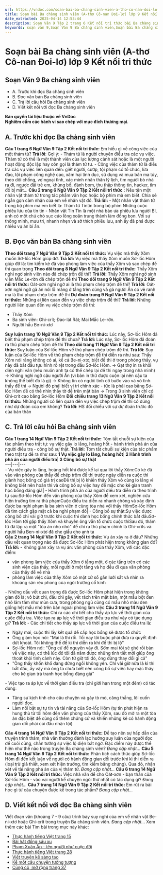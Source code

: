 ```yaml
---
url: https://vndoc.com/soan-bai-ba-chang-sinh-vien-a-tho-co-nan-doi-lo-lop-9-ket-noi-tri-thuc-322423
title: Soạn bài Ba chàng sinh viên (A-thơ Cô-nan Đoi-lơ) lớp 9 Kết nối tri thức - VnDoc.com
date_extracted: 2025-04-14 12:53:44
description: Soạn Văn 9 Tập 2 trang 6 Kết nối tri thức bài Ba chàng sinh viên (A-thơ Cô-nan Đoi-lơ) gồm phần trả lời chi tiết, đầy đủ, bám sát các câu hỏi, yêu cầu trong SGK (chỉ có trên VnDoc). Mời các bạn tham khảo.
keywords: soạn văn 9,Soạn Văn 9 Ba chàng sinh viên,Soạn bài Ba chàng sinh viên Chi tiết,Soạn văn 9 Tập 2 trang 6 Kết nối tri thức,Ba chàng sinh viên lớp 9 Kết nối tri thức,Ba chàng sinh viên trang 6,Soạn bài Ba chàng sinh viên lớp 9 Kết nối tri thức,Soạn văn 9 Ba chàng sinh viên Kết nối tri thức,văn 9,ngữ văn 9,soạn văn 9 kết nối tri thức,soạn văn 9 tập 2,giải văn 9,soạn ngữ văn 9,giải ngữ văn 9,giải sgk ngữ văn 9
---
```


# Soạn bài Ba chàng sinh viên \(A-thơ Cô-nan Đoi-lơ\) lớp 9 Kết nối tri thức
## **Soạn Văn 9 Ba chàng sinh viên**
  * A. Trước khi đọc Ba chàng sinh viên
  * B. Đọc văn bản Ba chàng sinh viên
  * C. Trả lời câu hỏi Ba chàng sinh viên
  * D. Viết kết nối với đọc Ba chàng sinh viên

**Bản quyền tài liệu thuộc về VnDoc**  
**Nghiêm cấm các hành vi sao chép với mục đích thương mại.**
## **A. Trước khi đọc Ba chàng sinh viên**
**Câu 1 trang 6 Ngữ Văn 9 Tập 2 Kết nối tri thức:** Em hiểu gì về công việc của một thám tử?
**Trả lời:**
Gợi ý:
\- Thám tử là người chuyên điều tra các vụ việc. Thám tử có thể là một thành viên của lực lượng cảnh sát hoặc là một người hoạt động độc lập hay còn gọi là thám tử tư.
\- Công việc của thám tử là điều tra các vụ việc liên quan đến: giết người, cướp, tội phạm có tổ chức, lừa đảo, tội phạm công nghệ cao, xâm hại tình dục, sử dụng và mua bán ma túy, theo dõi chồng, vợ ngoại tình, xác minh nhân thân lý lịch, tìm người bỏ nhà ra đi, ngược đãi trẻ em, khủng bố, đánh bom, thu thập thông tin, hacker, tìm đồ bị mất...
**Câu 2 trang 6 Ngữ Văn 9 Tập 2 Kết nối tri thức** : Nêu tên một nhân vật thám tử trong tác phẩm văn học hoặc bộ phim mà em biết. Chia sẻ ngắn gọn cảm nhận của em về nhân vật đó.
**Trả lời:**
\- Một nhân vật thám tử trong bộ phim mà em biết là: Thám tử Tintin trong bộ phim Những cuộc phiêu lưu của tin tin
\- Nhân vật Tin Tin là một nhà báo ưa phiêu lưu người Bỉ, anh có một chú chó sục cáo lông xoăn trung thành làm đồng bọn. Với sự thông minh, mưu trí, nhanh nhẹn và sở thích phiêu lưu, anh ấy đã phá được nhiều vụ án bí ẩn.
## **B. Đọc văn bản Ba chàng sinh viên**
**Theo dõi trang 7 Ngữ Văn 9 Tập 2 Kết nối tri thức:** Vụ việc mà thầy Xôm muốn Sơ-lốc Hôm giúp đỡ.
**Trả lời:**
Vụ việc mà thầy Xôm muốn Sơ-lốc Hôm giúp đỡ là: tìm kiếm kẻ đã vào phòng làm việc của thầy Xôm và sao chép đề thi quan trọng
**Theo dõi trang 8 Ngữ Văn 9 Tập 2 Kết nối tri thức:** Thầy Xôm nghi ngờ sinh viên nào đã chép trộn đề thi?
**Trả lời:**
Thầy Xôm nghi ngờ sinh viên Mắc Le-rờn đã chép trộn đề thi
**Theo dõi trang 9 Ngữ Văn 9 Tập 2 Kết nối tri thức:** Oát-xơn nghi ngờ ai là thủ phạm chép trộm đề thi?
**Trả lời:**
Oát-xơn nghi ngờ gã ăn nói lỗ mãng ở tầng trên cùng và gà người Ấn có vẻ ranh ma là thủ phạm chép trộm đề thi
**Dự đoán trang 9 Ngữ Văn 9 Tập 2 Kết nối tri thức:** Những ai liên quan đến vụ việc chép trộm đề thi?
**Trả lời:**
Những người liên quan đến vụ việc chép trộm đề thi:
  * Thầy Xôm
  * Ba sinh viên: Ghi-crít; Đao-lát Rát; Mai Mắc Le-rờn.
  * Người hầu Be-ni-xtơ

**Suy luận trang 10 Ngữ Văn 9 Tập 2 Kết nối tri thức:** Lúc này, Sơ-lốc Hôm đã biết thủ phạm chép trộm đề thi chưa?
**Trả lời:**
Lúc này, Sơ-lốc Hôm đã đoán ra thủ phạm chép trộm đề thi
**Theo dõi trang 11 Ngữ Văn 9 Tập 2 Kết nối tri thức:** Suy luận của Sơ-lốc Hôm về thủ phạm chép trộm đề thi.
**Trả lời:**
Suy luận của Sơ-lốc Hôm về thủ phạm chép trộm đề thi diễn ra như sau:
Thầy Xôm nói rằng không có ai, kể cả Be-ni-xtơ, biết đề thi ở trong phòng thầy, vụ này đã bắt đầu tựu hình rõ rệt trong đầu Sơ-lốc Hôm.
→ Gạt thợ in ra khỏi diện nghi vấn \(nếu muốn anh ta có thể chép lại đề thi ngay trong nhà mình\)
→ Không nghi ngờ cậu người Ấn \(vì bản in thử được cuộn lại nên cậu ta không thể biết đó là gì\)
→ Không tin có người tình cờ bước vào và vô tình thấy đề thi
→ Người đó phải biết vị trí chính xác - tức là phải cao bằng Sơ-lốc Hôm để có thể nhìn thấy tờ đề trên mặt bàn
→ Trong 3 sinh viên chỉ có Ghi-crit cao bằng Sơ-lốc Hôm
**Đối chiếu trang 13 Ngữ Văn 9 Tập 2 Kết nối tri thức:** Những người có liên quan đến vụ việc chép trộm đề thi có đúng như dự đoán của em không?
**Trả lời:**
HS đối chiếu với sự dự đoán trước đó của bản thân
## **C. Trả lời câu hỏi Ba chàng sinh viên**
**Câu 1 trang 14 Ngữ Văn 9 Tập 2 Kết nối tri thức:** Tóm tắt chuỗi sự kiện của tác phẩm theo trật tự: vụ việc gây lo lắng, hoảng hốt - hành trình phá án của người điều tra - công bố sự thật.
**Trả lời:**
Tóm tắt chuỗi sự kiện của tác phẩm theo trật tự đề ra như sau:
**1 Vụ việc gây lo lắng, hoảng hốt**| **2 Hành trình phá án của người điều tra**| **3 Công bố sự thật**  
---|---|---  
\- Vụ việc gây lo lắng, hoảng hốt khi được kể lại qua lời thầy Xôm:Có kẻ đã vào văn phòng của thầy để chép trộm đề thi trước ngày diễn ra cuộc thi giành học bổng có giá trị caoĐề thi bị lộ khiến thầy Xôm vô cùng lo lắng vì không biết nên hoãn thi và công bố sự việc hay để mặc cho kẻ gian tranh học bổng đáng giá| \- Hành trình phá án của người điều tra diễn ra theo trình tự sau:Sơ-lốc Hôm đến văn phòng của thấy Xôm để xem xét, nghiên cứu hiện trường tìm ra thủ phạmCuộc điều tra diễn ra nhanh chóng và xác định được ba nghi phạm là ba sinh viên ở cùng tòa nhà với thầy HômSơ-lốc Hôm đã tìm cách gặp mặt cả ba nghi phạm đó| \- Công bố sự thật:Sự việc được công bố chỉ vài giờ trước khi cuộc thi dành học bổng chính thức bắt đầuSơ-lốc Hôm tới gặp thầy Xôm và khuyên ông vẫn tổ chức cuộc thiSau đó, thám tử đã lập ra một "tòa án nho nhỏ" để chỉ ra thủ phạm chính là Ghi-crits và người hầu Ben-ni-xtơ đã che giấu cho anh ta  
**Câu 2 trang 14 Ngữ Văn 9 Tập 2 Kết nối tri thức:** Vụ án xảy ra ở đâu? Những dấu vết quan trọng nào đã được Sơ-lốc Hôm phát hiện trong không gian đó?
**Trả lời:**
\- Không gian xảy ra vụ án: văn phòng của thầy Xôm, với các đặc điểm:
  * văn phòng làm việc của thầy Xôm ở tầng một, ở các tầng trên có các sinh viên của thầy, mỗi người ở một tầng và họ đều đi qua văn phòng của thầy để về nhà
  * phòng làm việc của thầy Xôm có một cử sổ gắn lưới sắt và nhìn ra khoảng sân rêu phong của ngôi trường cổ kính

\- Những dấu vết quan trọng đã được Sơ-lốc Hôm phát hiện trong không gian đó là: vỏ bút chì, đầu chì gãy, vết rách trên mặt bàn, một mẩu bột đen nhỏ lấm tấm như mùn cưa, trong phòng ngủ cũng có mẩu nhỏ màu đen giống hệt mẩu nhỏ trên bàn ngoài phòng làm việc
**Câu 3 trang 14 Ngữ Văn 9 Tập 2 Kết nối tri thức:** Chỉ ra các chi tiết cho thấy áp lực về thời gian của cuộc điều tra. Việc tạo ra áp lực về thời gian điều tra như vậy có tác dụng gì?
**Trả lời:**
\- Các chi tiết cho thấy áp lực về thời gian của cuộc điều tra là:
  * Ngày mai, cuộc thi lấy kết quả để cấp học bổng sẽ được tổ chức
  * Ông giám học nói: "Mai là thi rồi. Tối nay tôi buộc phải đưa ra quyết định dứt khoát. Tôi không thể để kì thi diễn ra khi đề thi bị lộ"
  * Sơ-lốc Hôm nói: "Ông cứ để nguyên vậy đi. Sớm mai tôi sẽ ghé rồi bàn về việc này, có thể lúc đó tôi đã nắm được những tình tiết mới giúp ông thoát khỏi tình cảnh này. Còn từ giờ tới đó, ông đừng thay đổi gì cả"
  * "Ông thầy khốn khổ đang đứng ngồi không yên. Chỉ vài giờ nữa là kì thi bắt đầu, ấy vậy mà ông ta chưa biết nên công bố sự việc hay mặc thây cho kẻ gian trá tranh học bổng đáng giá"

\- Việc tạo ra áp lực về thời gian điều tra \(chỉ giới hạn trong một đêm\) có tác dụng:
  * Tăng sự kịch tính cho câu chuyện và gây tò mò, căng thẳng, lôi cuốn người đọc.
  * Làm nổi bật sự tự tin và tài năng của Sơ-lốc Hôm \(tự tin phát hiện ra hung thủ từ tối hôm đến văn phòng của thầy Xôm, sau đó mở ra một tòa án đặc biệt để củng cố thêm chứng cứ và khiến những kẻ có hành động gian dối phải cúi đầu nhận tội\)

**Câu 4 trang 14 Ngữ Văn 9 Tập 2 Kết nối tri thức:** Để tạo nên sự hấp dẫn của truyện trinh thám, nhà văn thường đánh lạc hướng suy luận của người đọc để cuối cùng, chân tướng sự việc lộ diện bất ngờ. Đặc điểm này được thể hiện như thế nào trong truyện Ba chàng sinh viên?
_Đang cập nhật..._
**Câu 5 trang 14 Ngữ Văn 9 Tập 2 Kết nối tri thức:** Phân tích cách thức giúp Sơ-lốc Hôm đi đến kết luận về người có hành động gian dối trước khi kì thi diễn ra \(loại trừ giả thiết, xem xét hiện trường, tìm kiếm bằng chứng\). Qua đó, nhận xét về tài năng phá án của vị thám tử.
_Đang cập nhật..._
**Câu 6 trang 14 Ngữ Văn 9 Tập 2 Kết nối tri thức:** Việc nhà văn để cho Oát-xơn - bạn thân của Sơ-lốc Hôm - vào vai người kể chuyện ngôi thứ nhất có tác dụng gì?
_Đang cập nhật..._
**Câu 7 trang 14 Ngữ Văn 9 Tập 2 Kết nối tri thức:** Em rút ra bài học gì từ câu chuyện được kể trong tác phẩm?
_Đang cập nhật..._
## **D. Viết kết nối với đọc Ba chàng sinh viên**
Viết đoạn văn \(khoảng 7 - 9 câu\) trình bày suy nghĩ của em về nhân vật Be-ni-xtơ hoặc Ghi-crít trong truyện Ba chàng sinh viên.
_Đang cập nhật..._
Xem thêm các bài Tìm bài trong mục này khác:
  * [Thực hành tiếng Việt trang 15](</soan-bai-thuc-hanh-tieng-viet-trang-15-lop-9-tap-2-ket-noi-tri-thuc-322429>)
  * [Bài hát đồng sáu xu](</soan-bai-bai-hat-dong-sau-xu-lop-9-ket-noi-tri-thuc-322435>)
  * [Phạm Xuân Ẩn - tên người như cuộc đời](</soan-bai-pham-xuan-an-ten-nguoi-nhu-cuoc-doi-lop-9-ket-noi-tri-thuc-322442>)
  * [Thực hành tiếng Việt trang 28](</soan-bai-thuc-hanh-tieng-viet-trang-28-lop-9-tap-2-ket-noi-tri-thuc-322447>)
  * [Viết truyện kể sáng tạo](</soan-bai-viet-truyen-ke-sang-tao-lop-9-ket-noi-tri-thuc-322450>)
  * [Kể một câu chuyện tưởng tượng ](</soan-bai-ke-mot-cau-chuyen-tuong-tuong-lop-9-ket-noi-tri-thuc-322456>)
  * [Củng cố, mở rộng trang 37](</soan-bai-cung-co-mo-rong-trang-37-lop-9-tap-2-ket-noi-tri-thuc-322467>)

